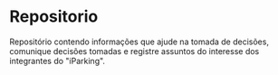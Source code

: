 # Repositorio
Repositório contendo informações que ajude na tomada de decisões, comunique decisões tomadas e registre assuntos do interesse dos integrantes do "iParking".

